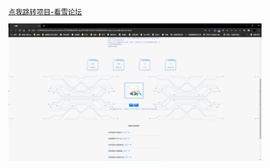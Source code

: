 [点我跳转项目-看雪论坛](https://github.com/Silence-dream/com.pediy.bbs)

![image-20191206213237487](点我查看项目进度.assets/image-20191206213237487.png)